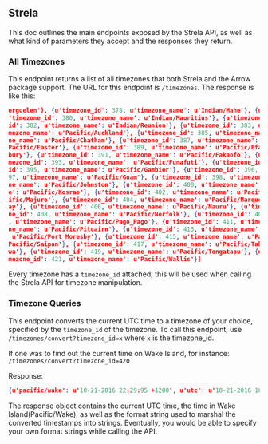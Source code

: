 ## Strela

This doc outlines the main endpoints exposed by the Strela API, as well as what kind of parameters they accept and the responses they return.



### All Timezones

This endpoint returns a list of all timezones that both Strela and the Arrow package support. The URL for this endpoint is `/timezones`. The response is like this:

```json
erguelen'}, {u'timezone_id': 378, u'timezone_name': u'Indian/Mahe'}, {u'timezone_id': 379, u'timezone_name': u'Indian/Maldives'}, {u
'timezone_id': 380, u'timezone_name': u'Indian/Mauritius'}, {u'timezone_id': 381, u'timezone_name': u'Indian/Mayotte'}, {u'timezone_
id': 382, u'timezone_name': u'Indian/Reunion'}, {u'timezone_id': 383, u'timezone_name': u'Pacific/Apia'}, {u'timezone_id': 384, u'ti
mezone_name': u'Pacific/Auckland'}, {u'timezone_id': 385, u'timezone_name': u'Pacific/Bougainville'}, {u'timezone_id': 386, u'timezo
ne_name': u'Pacific/Chatham'}, {u'timezone_id': 387, u'timezone_name': u'Pacific/Chuuk'}, {u'timezone_id': 388, u'timezone_name': u'
Pacific/Easter'}, {u'timezone_id': 389, u'timezone_name': u'Pacific/Efate'}, {u'timezone_id': 390, u'timezone_name': u'Pacific/Ender
bury'}, {u'timezone_id': 391, u'timezone_name': u'Pacific/Fakaofo'}, {u'timezone_id': 392, u'timezone_name': u'Pacific/Fiji'}, {u'ti
mezone_id': 393, u'timezone_name': u'Pacific/Funafuti'}, {u'timezone_id': 394, u'timezone_name': u'Pacific/Galapagos'}, {u'timezone_
id': 395, u'timezone_name': u'Pacific/Gambier'}, {u'timezone_id': 396, u'timezone_name': u'Pacific/Guadalcanal'}, {u'timezone_id': 3
97, u'timezone_name': u'Pacific/Guam'}, {u'timezone_id': 398, u'timezone_name': u'Pacific/Honolulu'}, {u'timezone_id': 399, u'timezo
ne_name': u'Pacific/Johnston'}, {u'timezone_id': 400, u'timezone_name': u'Pacific/Kiritimati'}, {u'timezone_id': 401, u'timezone_nam
e': u'Pacific/Kosrae'}, {u'timezone_id': 402, u'timezone_name': u'Pacific/Kwajalein'}, {u'timezone_id': 403, u'timezone_name': u'Pac
ific/Majuro'}, {u'timezone_id': 404, u'timezone_name': u'Pacific/Marquesas'}, {u'timezone_id': 405, u'timezone_name': u'Pacific/Midw
ay'}, {u'timezone_id': 406, u'timezone_name': u'Pacific/Nauru'}, {u'timezone_id': 407, u'timezone_name': u'Pacific/Niue'}, {u'timezo
ne_id': 408, u'timezone_name': u'Pacific/Norfolk'}, {u'timezone_id': 409, u'timezone_name': u'Pacific/Noumea'}, {u'timezone_id': 410
, u'timezone_name': u'Pacific/Pago_Pago'}, {u'timezone_id': 411, u'timezone_name': u'Pacific/Palau'}, {u'timezone_id': 412, u'timezo
ne_name': u'Pacific/Pitcairn'}, {u'timezone_id': 413, u'timezone_name': u'Pacific/Pohnpei'}, {u'timezone_id': 414, u'timezone_name':
 u'Pacific/Port_Moresby'}, {u'timezone_id': 415, u'timezone_name': u'Pacific/Rarotonga'}, {u'timezone_id': 416, u'timezone_name': u'
Pacific/Saipan'}, {u'timezone_id': 417, u'timezone_name': u'Pacific/Tahiti'}, {u'timezone_id': 418, u'timezone_name': u'Pacific/Tara
wa'}, {u'timezone_id': 419, u'timezone_name': u'Pacific/Tongatapu'}, {u'timezone_id': 420, u'timezone_name': u'Pacific/Wake'}, {u'ti
mezone_id': 421, u'timezone_name': u'Pacific/Wallis'}]
```

Every timezone has a `timezone_id` attached; this will be used when calling the Strela API for timezone manipulation.



### Timezone Queries

This endpoint converts the current UTC time to a timezone of your choice, specified by the `timezone_id` of the timezone. To call this endpoint, use `/timezones/convert?timezone_id=x` where `x` is the timezone_id.

If one was to find out the current time on Wake Island, for instance: `/timezones/convert?timezone_id=420`

Response:

```json
{u'pacific/wake': u'10-21-2016 22:29:95 +1200', u'utc': u'10-21-2016 10:29:95 -0000', u'format': u'MM-DD-YYYY HH:mm:SS Z'} 
```

The response object contains the current UTC time, the time in Wake Island(Pacific/Wake), as well as the format string used to marshal the converted timestamps into strings. Eventually, you would be able to specify your own format strings while calling the API.